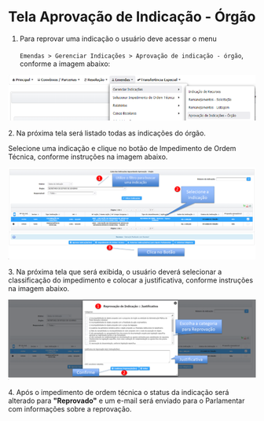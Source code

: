 # Tela Aprovação de Indicação - Órgão

1. Para reprovar uma indicação o usuário deve acessar o menu\
   \
   `Emendas > Gerenciar Indicações > Aprovação de indicação - órgão`, conforme a imagem abaixo:

![](<../../../.gitbook/assets/image (120).png>)

2\.  Na próxima tela será listado todas as indicações do órgão.

Selecione uma indicação e clique no botão de Impedimento de Ordem Técnica, conforme instruções na imagem abaixo.

![](<../../../.gitbook/assets/image (182).png>)

3\. Na próxima tela que será exibida, o usuário deverá selecionar a classificação do impedimento e colocar a justificativa, conforme instruções na imagem abaixo.

![](<../../../.gitbook/assets/image (181).png>)

4\. Após o impedimento de ordem técnica o status da indicação será alterado para **"Reprovado"** e  um e-mail será enviado para o Parlamentar com informações sobre a reprovação.

